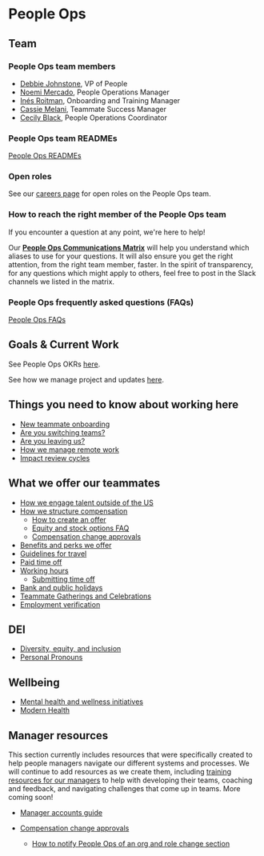 # People Ops

## Team

### People Ops team members

- [Debbie Johnstone](../../team/index.md#debbie-johnstone), VP of People
- [Noemi Mercado](../../team/index.md#noemi-mercado), People Operations Manager
- [Inés Roitman](../../team/index.md#ines-roitman), Onboarding and Training Manager
- [Cassie Melani](../../team/index.md#cassie-melani), Teammate Success Manager
- [Cecily Black](../../team/index.md#cecily-black), People Operations Coordinator

### People Ops team READMEs

[People Ops READMEs](team/index.md)

### Open roles

See our [careers page](https://boards.greenhouse.io/sourcegraph91) for open roles on the People Ops team.

### How to reach the right member of the People Ops team

If you encounter a question at any point, we're here to help!

Our **[People Ops Communications Matrix](https://docs.google.com/spreadsheets/d/1JItBWbfKV9lr-LAmE19I0JMvu3Cvh0AdrEHDv-r1E2w/edit#gid=0)** will help you understand which aliases to use for your questions. It will also ensure you get the right attention, from the right team member, faster. In the spirit of transparency, for any questions which might apply to others, feel free to post in the Slack channels we listed in the matrix.

### People Ops frequently asked questions (FAQs)

[People Ops FAQs](tools/people-ops-faqs.md)

## Goals & Current Work

See People Ops OKRs [here](../../strategy-goals/goals/2022_q3.md#people-ops).

See how we manage project and updates [here](process/people-ops-project-management.md).

## Things you need to know about working here

- [New teammate onboarding](../../company-info-and-process/onboarding/index.md)
- [Are you switching teams?](../../company-info-and-process/working-at-sourcegraph/switching-teams.md)
- [Are you leaving us?](../../company-info-and-process/working-at-sourcegraph/leaving.md)
- [How we manage remote work](../../company-info-and-process/remote/index.md)
- [Impact review cycles](process/impact-reviews.md)

## What we offer our teammates

- [How we engage talent outside of the US](process/how-we-engage-talent-outside-the-us/index.md)
- [How we structure compensation](../../benefits-pay-perks/pay-expenses/compensation/index.md)
  - [How to create an offer](../talent/hiring/index.md#making-an-offer)
  - [Equity and stock options FAQ](../../benefits-pay-perks/pay-expenses/compensation/equity-faq.md)
  - [Compensation change approvals](../../benefits-pay-perks/pay-expenses/compensation/compensation-change-approvals.md)
- [Benefits and perks we offer](../../benefits-pay-perks/benefits-perks/index.md)
- [Guidelines for travel](../../benefits-pay-perks/benefits-perks/travel/index.md)
- [Paid time off](../../benefits-pay-perks/benefits-perks/time-off/index.md)
- [Working hours](../../company-info-and-process/working-at-sourcegraph/working-hours.md)
  - [Submitting time off](../../benefits-pay-perks/benefits-perks/time-off/submitting-time-off.md)
- [Bank and public holidays](../../benefits-pay-perks/benefits-perks/holidays.md)
- [Teammate Gatherings and Celebrations](../../benefits-pay-perks/benefits-perks/celebrate.md)
- [Employment verification](process/employment_verification.md)

## DEI

- [Diversity, equity, and inclusion](../../company-info-and-process/communication/dei.md)
- [Personal Pronouns](../../company-info-and-process/communication/personal-pronouns.md)

## Wellbeing

- [Mental health and wellness initiatives](../../benefits-pay-perks/benefits-perks/mental-health/index.md)
- [Modern Health](../../benefits-pay-perks/benefits-perks/mental-health/modern-health.md)

## Manager resources

This section currently includes resources that were specifically created to help people managers navigate our different systems and processes. We will continue to add resources as we create them, including [training resources for our managers](../../strategy-goals/goals/2022_q3.md#people-ops) to help with developing their teams, coaching and feedback, and navigating challenges that come up in teams. More coming soon!

- [Manager accounts guide](process/manager-guide.md)

- [Compensation change approvals](../../benefits-pay-perks/pay-expenses/compensation/compensation-change-approvals.md)

  - [How to notify People Ops of an org and role change section](process/manager-guide.md##how-to-notify-people-ops-of-an-org-and-role-change)
